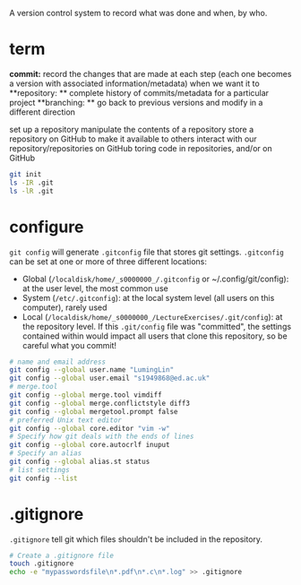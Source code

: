 A version control system to record what was done and when, by who.

# term
**commit:** record the changes that are made at each step (each one becomes a version with associated information/metadata) when we want it to
**repository: ** complete history of commits/metadata for a particular project
**branching: ** go back to previous versions and modify in a different direction



set up a repository
manipulate the contents of a repository
store a repository on GitHub to make it available to others
interact with our repository/repositories on GitHub
toring code in repositories, and/or on GitHub


```bash
git init
ls -IR .git
ls -lR .git
```
# configure
`git config` will generate `.gitconfig` file that stores git settings.
`.gitconfig` can be set at one or more of three different locations:
- Global (`/localdisk/home/_s0000000_/.gitconfig` or ~/.config/git/config): at the user level, the most common use
- System (`/etc/.gitconfig`): at the local system level (all users on this computer), rarely used
- Local (`/localdisk/home/_s0000000_/LectureExercises/.git/config`): at the repository level. If this `.git/config` file was "committed", the settings contained within would impact all users that clone this repository, so be careful what you commit!
```bash
# name and email address
git config --global user.name "LumingLin"
git config --global user.email "s1949868@ed.ac.uk"
# merge.tool
git config --global merge.tool vimdiff
git config --global merge.conflictstyle diff3
git config --global mergetool.prompt false
# preferred Unix text editor
git config --global core.editor "vim -w"
# Specify how git deals with the ends of lines
git config --global core.autocrlf inuput
# Specify an alias
git config --global alias.st status
# list settings
git config --list
```
# .gitignore
`.gitignore` tell git which files  shouldn't  be included in the repository.  
```bash
# Create a .gitignore file
touch .gitignore
echo -e "mypasswordsfile\n*.pdf\n*.c\n*.log" >> .gitignore
```
<!--stackedit_data:
eyJoaXN0b3J5IjpbMjAzMjY2OTY3Nyw5NjM4Njg5OTMsMTM4Mz
cwMTI2MCwtMTM2NjE2MTQ1MSwtNTgzOTg3MDMyLC0xOTE0MDEw
MTcwLDE3NjQyMDM3NSwtNzM2NDIxMjM4LC0xMDcyODEwOTYyLD
IxMjE1MzUwMjIsMTIxNDM0MjM3MSwtMTMzOTgzNzI1NiwtNTUx
MjAwMDEsLTIwMTE5NTQ0MDAsMTgxMTg5MTU5LDE2NTAzOTQwOD
csLTc4ODk0NDE1MiwxNDk0OTM3NjUyLDI5NTI3NjE1MCwxNjQ1
MzU4MDQ3XX0=
-->